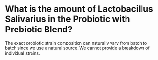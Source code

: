 # What is the amount of Lactobacillus Salivarius in the Probiotic with Prebiotic Blend?

The exact probiotic strain composition can naturally vary from batch to batch since we use a natural source. We cannot provide a breakdown of individual strains.